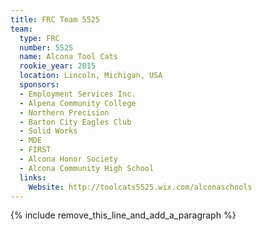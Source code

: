 ```yaml
---
title: FRC Team 5525
team:
  type: FRC
  number: 5525
  name: Alcona Tool Cats
  rookie_year: 2015
  location: Lincoln, Michigan, USA
  sponsors:
  - Employment Services Inc.
  - Alpena Community College
  - Northern Precision
  - Barton City Eagles Club
  - Solid Works
  - MDE
  - FIRST
  - Alcona Honor Society
  - Alcona Community High School
  links:
    Website: http://toolcats5525.wix.com/alconaschools
---
```


{% include remove_this_line_and_add_a_paragraph %}